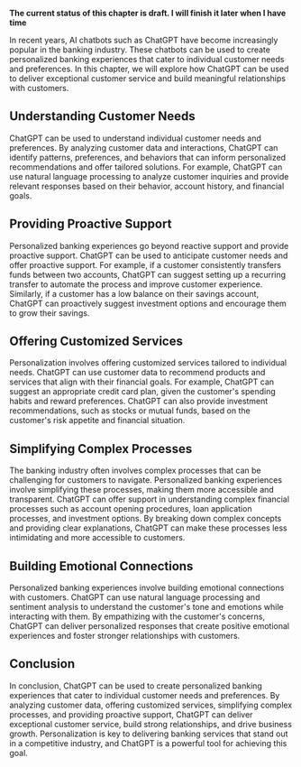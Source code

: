 **The current status of this chapter is draft. I will finish it later when I have time**

In recent years, AI chatbots such as ChatGPT have become increasingly popular in the banking industry. These chatbots can be used to create personalized banking experiences that cater to individual customer needs and preferences. In this chapter, we will explore how ChatGPT can be used to deliver exceptional customer service and build meaningful relationships with customers.

**Understanding Customer Needs**
--------------------------------

ChatGPT can be used to understand individual customer needs and preferences. By analyzing customer data and interactions, ChatGPT can identify patterns, preferences, and behaviors that can inform personalized recommendations and offer tailored solutions. For example, ChatGPT can use natural language processing to analyze customer inquiries and provide relevant responses based on their behavior, account history, and financial goals.

**Providing Proactive Support**
-------------------------------

Personalized banking experiences go beyond reactive support and provide proactive support. ChatGPT can be used to anticipate customer needs and offer proactive support. For example, if a customer consistently transfers funds between two accounts, ChatGPT can suggest setting up a recurring transfer to automate the process and improve customer experience. Similarly, if a customer has a low balance on their savings account, ChatGPT can proactively suggest investment options and encourage them to grow their savings.

**Offering Customized Services**
--------------------------------

Personalization involves offering customized services tailored to individual needs. ChatGPT can use customer data to recommend products and services that align with their financial goals. For example, ChatGPT can suggest an appropriate credit card plan, given the customer's spending habits and reward preferences. ChatGPT can also provide investment recommendations, such as stocks or mutual funds, based on the customer's risk appetite and financial situation.

**Simplifying Complex Processes**
---------------------------------

The banking industry often involves complex processes that can be challenging for customers to navigate. Personalized banking experiences involve simplifying these processes, making them more accessible and transparent. ChatGPT can offer support in understanding complex financial processes such as account opening procedures, loan application processes, and investment options. By breaking down complex concepts and providing clear explanations, ChatGPT can make these processes less intimidating and more accessible to customers.

**Building Emotional Connections**
----------------------------------

Personalized banking experiences involve building emotional connections with customers. ChatGPT can use natural language processing and sentiment analysis to understand the customer's tone and emotions while interacting with them. By empathizing with the customer's concerns, ChatGPT can deliver personalized responses that create positive emotional experiences and foster stronger relationships with customers.

**Conclusion**
--------------

In conclusion, ChatGPT can be used to create personalized banking experiences that cater to individual customer needs and preferences. By analyzing customer data, offering customized services, simplifying complex processes, and providing proactive support, ChatGPT can deliver exceptional customer service, build strong relationships, and drive business growth. Personalization is key to delivering banking services that stand out in a competitive industry, and ChatGPT is a powerful tool for achieving this goal.
